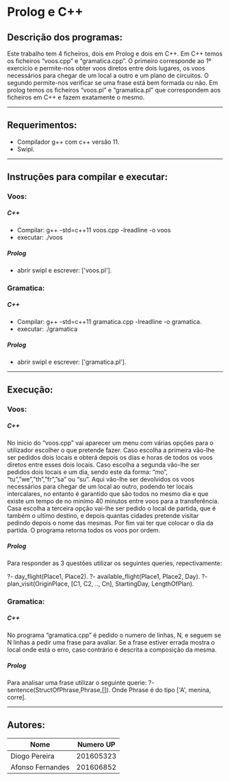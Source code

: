 # Prolog e C++

## Descrição dos programas:

Este trabalho tem 4 ficheiros, dois em Prolog e dois em C++. Em C++ temos os ficheiros “voos.cpp” e “gramatica.cpp”. O primeiro corresponde ao 1º exercício e permite-nos obter voos diretos entre dois lugares, os voos necessários para chegar de um local a outro e um plano de circuitos. O segundo permite-nos verificar se uma frase está bem formada ou não. Em prolog temos os ficheiros “voos.pl” e “gramatica.pl” que correspondem aos ficheiros em C++ e fazem exatamente o mesmo.
 
-------------------------------------------

## Requerimentos:
* Compilador g++ com c++ versão 11.
* Swipl. 

-------------------------------------------

## Instruções para compilar e executar:

### Voos:
##### C++
* Compilar: g++ -std=c++11 voos.cpp -lreadline -o voos
* executar: ./voos

##### Prolog
* abrir swipl e escrever: ['voos.pl'].

### Gramatica:
##### C++
* Compilar: g++ -std=c++11 gramatica.cpp -lreadline -o gramatica.
* executar: ./gramatica

##### Prolog
* abrir swipl e escrever: ['gramatica.pl'].

-------------------------------------------

## Execução:

### Voos:
##### C++
No inicio do “voos.cpp” vai aparecer um menu com várias opções para o utilizador escolher o que pretende fazer. Caso escolha a primeira vão-lhe ser pedidos dois locais e obterá depois os dias e horas de todos os voos diretos entre esses dois locais. Caso escolha a segunda vão-lhe ser pedidos dois locais e um dia, sendo este da forma: “mo”, “tu”,”we”,”th”,”fr”,”sa” ou “su”. Aqui vão-lhe ser devolvidos os voos necessários para chegar de um local ao outro, podendo ter locais intercalares, no entanto é garantido que são todos no mesmo dia e que existe um tempo de no minímo 40 minutos entre voos para a transferência. Casa escolha a terceira opção vai-lhe ser pedido o local de partida, que é também o ultimo destino, e depois quantas cidades pretende visitar pedindo depois o nome das mesmas. Por fim vai ter que colocar o dia da partida. O programa retorna todos os voos por ordem.

##### Prolog
Para responder as 3 questões utilizar os seguintes queries, repectivamente:

?- day_flight(Place1, Place2).
?- available_flight(Place1, Place2, Day).
?- plan_visit(OriginPlace, [C1, C2, .., Cn], StartingDay, LengthOfPlan). 

### Gramatica:
##### C++
No programa “gramatica.cpp” é pedido o numero de linhas, N, e seguem se N linhas a pedir uma frase para avaliar. Se a frase estiver errada mostra o local onde está o erro, caso contrário é descrita a composição da mesma.

##### Prolog
Para analisar uma frase utilizar o seguinte querie:
?- sentence(StructOfPhrase,Phrase,[]).
Onde Phrase é do tipo ['A', menina, corre].

-------------------------------------------

## Autores:

| Nome              | Numero UP     |
| ----------------- | ------------- |
| Diogo Pereira     | 201605323     |
| Afonso Fernandes  | 201606852     |


